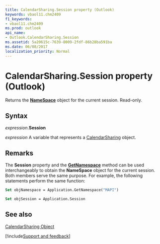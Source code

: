 ```yaml
---
title: CalendarSharing.Session property (Outlook)
keywords: vbaol11.chm2409
f1_keywords:
- vbaol11.chm2409
ms.prod: outlook
api_name:
- Outlook.CalendarSharing.Session
ms.assetid: 5a20615c-7639-8009-2fdf-86b28ba591ba
ms.date: 06/08/2017
localization_priority: Normal
---
```



# CalendarSharing.Session property (Outlook)

Returns the  **[NameSpace](Outlook.NameSpace.md)** object for the current session. Read-only.


## Syntax

_expression_.**Session**

_expression_ A variable that represents a [CalendarSharing](Outlook.CalendarSharing.md) object.


## Remarks

The  **Session** property and the **[GetNamespace](Outlook.Application.GetNamespace.md)** method can be used interchangeably to obtain the **NameSpace** object for the current session. Both members serve the same purpose. For example, the following statements perform the same function:


```vb
Set objNamespace = Application.GetNamespace("MAPI") 
```


```vb
Set objSession = Application.Session
```


## See also


[CalendarSharing Object](Outlook.CalendarSharing.md)

[!include[Support and feedback](~/includes/feedback-boilerplate.md)]